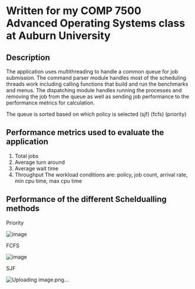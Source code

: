 # Written for my COMP 7500 Advanced Operating Systems class at Auburn University

## Description
The application uses multithreading to handle a common queue for job submission.
The command parser module handles most of the scheduling threads work including calling functions that build and run the benchmarks and menus.
The dispatching module handles running the processes and removing the job from the queue as well as sending job performance to the performance metrics for calculation.

The queue is sorted based on which policy is selected (sjf) (fcfs) (priority)

## Performance metrics used to evaluate the application
1.	Total jobs 
2.	Average turn around
3.	Average wait time
4.	Throughput 
The workload conditions are:
policy, job count, arrival rate, min cpu time, max cpu time

## Performance of the different Scheldualling methods

Priority 

![image](https://github.com/user-attachments/assets/a7eedbd5-adbd-4a92-9627-32a7738c1473)

FCFS

![image](https://github.com/user-attachments/assets/1025b825-e918-4da7-830d-16d2374c28b2)

SJF 

![Uploading image.png…]()
